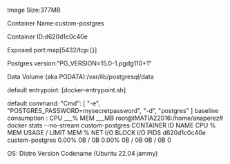 
Image Size:377MB

Container Name:custom-postgres

Container ID:d620d1c0c40e

Exposed port:map[5432/tcp:{}]

Postgres version:"PG_VERSION=15.0-1.pgdg110+1"

Data Volume (aka PGDATA):/var/lib/postgresql/data

default entrypoint: [docker-entrypoint.sh]

default command: "Cmd": [
                "-e",
                "POSTGRES_PASSWORD=mysecretpassword",
                "-d",
                "postgres"
            ]
baseline consumption : CPU ___% MEM ___MB
root@IMATIA22016:/home/anaperez# docker stats --no-stream custom-postgres
CONTAINER ID   NAME              CPU %     MEM USAGE / LIMIT   MEM %     NET I/O   BLOCK I/O   PIDS
d620d1c0c40e   custom-postgres   0.00%     0B / 0B             0.00%     0B / 0B   0B / 0B     0

OS: Distro Version Codename (Ubuntu 22.04 jammy)
